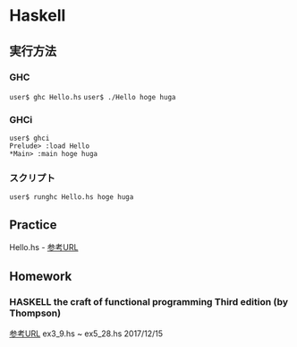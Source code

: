 # Haskell
## 実行方法
### GHC
`user$ ghc Hello.hs`
`user$ ./Hello hoge huga`
### GHCi
```
user$ ghci
Prelude> :load Hello
*Main> :main hoge huga
```
### スクリプト
`user$ runghc Hello.hs hoge huga`
## Practice
Hello.hs - [参考URL](http://yamaimo.hatenablog.jp/entry/2016/01/20/200000)
## Homework
### HASKELL the craft of functional programming Third edition (by Thompson)
[参考URL](https://www.amazon.co.jp/Haskell-Functional-Programming-International-Computer/dp/0201882957)
ex3_9.hs ~ ex5_28.hs 2017/12/15

